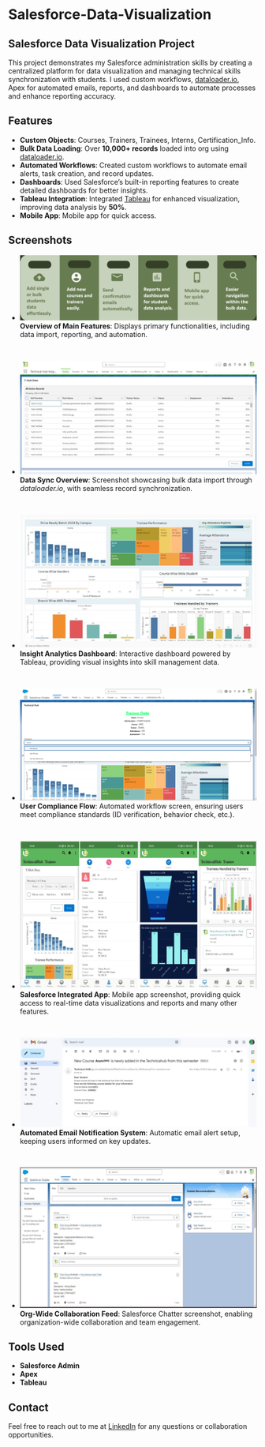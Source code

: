 # Salesforce-Data-Visualization

## Salesforce Data Visualization Project

This project demonstrates my Salesforce administration skills by creating a centralized platform for data visualization and managing technical skills synchronization with students. 
I used custom workflows, [dataloader.io](https://www.dataloader.io/), Apex for automated emails, reports, and dashboards to automate processes and enhance reporting accuracy.

## Features
- **Custom Objects**: Courses, Trainers, Trainees, Interns, Certification_Info.
- **Bulk Data Loading**: Over **10,000+ records** loaded into org using [dataloader.io](https://www.dataloader.io/).
- **Automated Workflows**: Created custom workflows to automate email alerts, task creation, and record updates.
- **Dashboards**: Used Salesforce’s built-in reporting features to create detailed dashboards for better insights.
- **Tableau Integration**: Integrated [Tableau](https://www.tableau.com/) for enhanced visualization, improving data analysis by **50%**.
- **Mobile App**: Mobile app for quick access.

## Screenshots

- ![Features](images/features.png "Project Features")  
  **Overview of Main Features**: Displays primary functionalities, including data import, reporting, and automation.  

&nbsp;  

- ![Bulk Data Import](images/bulkdataimport.jpg "Data Sync Overview")  
  **Data Sync Overview**: Screenshot showcasing bulk data import through *dataloader.io*, with seamless record synchronization.  

&nbsp;  

- ![Dashboard View](images/tableaudashboard.jpg "Insight Analytics Dashboard")  
  **Insight Analytics Dashboard**: Interactive dashboard powered by Tableau, providing visual insights into skill management data.  

&nbsp;  

- ![Workflow Automation](images/flows.png "User Compliance Flow")  
  **User Compliance Flow**: Automated workflow screen, ensuring users meet compliance standards (ID verification, behavior check, etc.).  

&nbsp;  

- ![Integrated App](images/mobileapp.jpg "Salesforce Integrated Mobile App")  
  **Salesforce Integrated App**: Mobile app screenshot, providing quick access to real-time data visualizations and reports and many other features.  

&nbsp;  

- ![Automatic Email Notification System](images/automated_email.jpg "Automated Email Notification System")  
  **Automated Email Notification System**: Automatic email alert setup, keeping users informed on key updates.  

&nbsp;  

- ![Chatter](images/chatter.png "Org-Wide Collaboration Feed")  
  **Org-Wide Collaboration Feed**: Salesforce Chatter screenshot, enabling organization-wide collaboration and team engagement.  

## Tools Used
- **Salesforce Admin**
- **Apex**
- **Tableau**

## Contact
Feel free to reach out to me at [LinkedIn](https://www.linkedin.com/in/saisindusrig) for any questions or collaboration opportunities.
